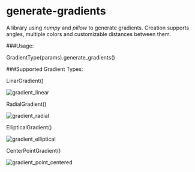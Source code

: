 # generate-gradients
A library using *numpy* and *pillow* to generate gradients. Creation supports angles, multiple colors and customizable distances between them.

###Usage:


GradientType(params).generate_gradients()

###Supported Gradient Types:

LinarGradient()

![gradient_linear](https://github.com/x0125x/generate-gradients/assets/68823168/cd79b48c-704d-48c5-ba6b-2b9749492cdd)

RadialGradient()

![gradient_radial](https://github.com/x0125x/generate-gradients/assets/68823168/c3287c41-29b6-4e0b-a613-28003e64df18)


EllipticalGradient()

![gradient_elliptical](https://github.com/x0125x/generate-gradients/assets/68823168/21b0c634-5ce2-45be-a506-47fc239a6a83)


CenterPointGradient()

![gradient_point_centered](https://github.com/x0125x/generate-gradients/assets/68823168/f7ec5b8f-7774-4180-8ea9-0fc7532b245e)
